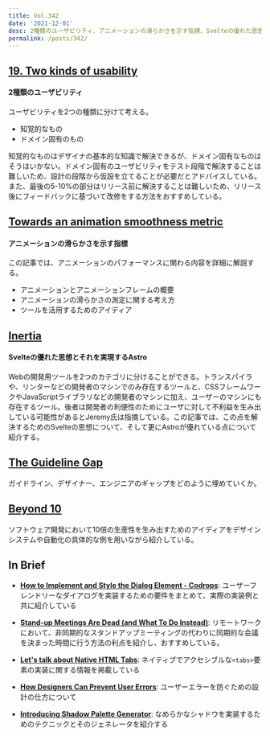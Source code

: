 ```yaml
---
title: Vol.342
date: '2021-12-01'
desc: 2種類のユーザビリティ、アニメーションの滑らかさを示す指標、Svelteの優れた思想とそれを実現するAstro、ほか計10リンク
permalink: /posts/342/
---
```



## [19. Two kinds of usability](https://world.hey.com/rjs/19-two-kinds-of-usability-b9bc04d5)
#### 2種類のユーザビリティ

ユーザビリティを2つの種類に分けて考える。

- 知覚的なもの
- ドメイン固有のもの

知覚的なものはデザイナの基本的な知識で解決できるが、ドメイン固有なものはそうはいかない。ドメイン固有のユーザビリティをテスト段階で解決することは難しいため、設計の段階から仮設を立てることが必要だとアドバイスしている。また、最後の5-10%の部分はリリース前に解決することは難しいため、リリース後にフィードバックに基づいて改修をする方法をおすすめしている。

## [Towards an animation smoothness metric](https://web.dev/smoothness/)
#### アニメーションの滑らかさを示す指標

この記事では、アニメーションのパフォーマンスに関わる内容を詳細に解説する。

- アニメーションとアニメーションフレームの概要
- アニメーションの滑らかさの測定に関する考え方
- ツールを活用するためのアイディア


## [Inertia](https://adactio.com/journal/18604)
#### Svelteの優れた思想とそれを実現するAstro

Webの開発用ツールを2つのカテゴリに分けることができる。トランスパイラや、リンターなどの開発者のマシンでのみ存在するツールと、CSSフレームワークやJavaScriptライブラリなどの開発者のマシンに加え、ユーザーのマシンにも存在するツール。後者は開発者の利便性のためにユーザに対して不利益を生み出している可能性があるとJeremy氏は指摘している。この記事では、この点を解決するためのSvelteの思想について、そして更にAstroが優れている点について紹介する。

## [The Guideline Gap](https://medium.com/tap-to-dismiss/the-guideline-gap-d7549d28f1ec)

ガイドライン、デザイナー、エンジニアのギャップをどのように埋めていくか。


## [Beyond 10](https://matthewstrom.com/writing/beyond-10x/)

ソフトウェア開発において10倍の生産性を生み出すためのアイディアをデザインシステムや自動化の具体的な例を用いながら紹介している。

## In Brief

- **[How to Implement and Style the Dialog Element - Codrops](https://tympanus.net/codrops/2021/10/06/how-to-implement-and-style-the-dialog-element/)**: ユーザーフレンドリーなダイアログを実装するための要件をまとめて、実際の実装例と共に紹介している


- **[Stand-up Meetings Are Dead (and What To Do Instead)](https://www.honeycomb.io/blog/standup-meetings-are-dead/)**: リモートワークにおいて、非同期的なスタンドアップミーティングの代わりに同期的な会議を決まった時間に行う方法の利点を紹介し、おすすめしている。

- **[Let's talk about Native HTML Tabs](https://daverupert.com/2021/10/native-html-tabs/)**: ネイティブでアクセシブルな`<tabs>`要素の実装に関する情報を掲載している

- **[How Designers Can Prevent User Errors](https://uxtools.co/blog/how-designers-can-prevent-user-errors/)**: ユーザーエラーを防ぐための設計の仕方について

- **[Introducing Shadow Palette Generator](https://www.joshwcomeau.com/css/introducing-shadow-palette-generator/)**: なめらかなシャドウを実装するためのテクニックとそのジェネレータを紹介する
